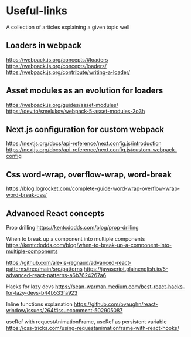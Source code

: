 # Useful-links
A collection of articles explaining a given topic well

## Loaders in webpack
https://webpack.js.org/concepts/#loaders  
https://webpack.js.org/concepts/loaders/  
https://webpack.js.org/contribute/writing-a-loader/  
## Asset modules as an evolution for loaders
https://webpack.js.org/guides/asset-modules/  
https://dev.to/smelukov/webpack-5-asset-modules-2o3h
## Next.js configuration for custom webpack
https://nextjs.org/docs/api-reference/next.config.js/introduction  
https://nextjs.org/docs/api-reference/next.config.js/custom-webpack-config



## Css word-wrap, overflow-wrap, word-break
https://blog.logrocket.com/complete-guide-word-wrap-overflow-wrap-word-break-css/

## Advanced React concepts
Prop drilling
https://kentcdodds.com/blog/prop-drilling

When to break up a component into multiple components
https://kentcdodds.com/blog/when-to-break-up-a-component-into-multiple-components

https://github.com/alexis-regnaud/advanced-react-patterns/tree/main/src/patterns
https://javascript.plainenglish.io/5-advanced-react-patterns-a6b7624267a6

Hacks for lazy devs
https://sean-warman.medium.com/best-react-hacks-for-lazy-devs-b44b533fa923

Inline functions explanation
https://github.com/bvaughn/react-window/issues/264#issuecomment-502905087

useRef with requestAnimationFrame, useRef as persistent variable
https://css-tricks.com/using-requestanimationframe-with-react-hooks/
